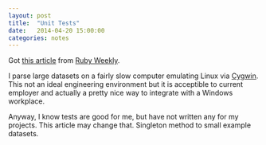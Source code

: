 ```yaml
---
layout: post
title:  "Unit Tests"
date:   2014-04-20 15:00:00
categories: notes
---
```

Got [this article](http://programming.oreilly.com/2014/04/ruby-the-unit-test-friendly-language.html?utm_source=rubyweekly&utm_medium=email) from [Ruby Weekly](http://rubyweekly.com/). 

I parse large datasets on a fairly slow computer emulating Linux via [Cygwin](http://www.cygwin.com/). This not an ideal engineering environment but it is acceptible to current employer and actually a pretty nice way to integrate with a Windows workplace.

Anyway, I know tests are good for me, but have not written any for my projects. This article may change that. Singleton method to small example datasets.